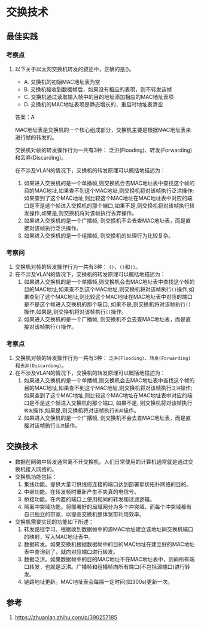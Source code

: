 # 交换技术

## 最佳实践

### 考察点

1. 以下关于以太网交换机转发的叙述中，正确的是()。
    - A. 交换机的初始MAC地址表为空
    - B. 交换机接收到数据帧后，如果没有相应的表项，则不转发该帧
    - C. 交换机通过读取输入帧中的目的地址添加相应的MAC地址表项
    - D. 交换机的MAC地址表项是静态增长的，重启时地址表清空

    答案：A

    MAC地址表是交换机的一个核心组成部分，交换机主要是根据MAC地址表来进行帧的转发的。

    交换机对帧的转发操作行为一共有3种： 泛洪(Flooding)、转发(Forwarding)和丢弃(Discarding)。

    在不涉及VLAN的情况下，交换机的转发原理可以概括地描述为：
    1. 如果进入交换机的是一个单播帧,则交换机会去MAC地址表中查找这个帧的目的MAC地址,如果查不到这个MAC地址,则交换机将对该帧执行泛洪操作;如果查到了这个MAC地址,则比较这个MAC地址在MAC地址表中对应的端口是不是这个帧进入交换机的那个端口,如果不是,则交换机将对该帧执行转发操作,如果是,则交换机将对该帧执行丢弃操作。
    2. 如果进入交换机的是一个广播帧, 则交换机不会去查MAC地址表，而是直接对该帧执行泛洪操作。
    3. 如果进入交换机的是一个组播帧, 则交换机的处理行为比较复杂。


### 考察问

1. 交换机对帧的转发操作行为一共有3种： `()`、`()`和`()`。
2. 在不涉及VLAN的情况下，交换机的转发原理可以概括地描述为：
    1. 如果进入交换机的是一个单播帧,则交换机会去MAC地址表中查找这个帧的目的MAC地址,如果查不到这个MAC地址,则交换机将对该帧执行`()`操作;如果查到了这个MAC地址,则比较这个MAC地址在MAC地址表中对应的端口是不是这个帧进入交换机的那个端口, 如果不是,则交换机将对该帧执行`()`操作,如果是,则交换机将对该帧执行`()`操作。
    2. 如果进入交换机的是一个广播帧, 则交换机不会去查MAC地址表，而是直接对该帧执行`()`操作。

### 考察点

1. 交换机对帧的转发操作行为一共有3种： `泛洪(Flooding)`、`转发(Forwarding)`和`丢弃(Discarding)`。
2. 在不涉及VLAN的情况下，交换机的转发原理可以概括地描述为：
    1. 如果进入交换机的是一个单播帧,则交换机会去MAC地址表中查找这个帧的目的MAC地址,如果查不到这个MAC地址,则交换机将对该帧执行`泛洪`操作;如果查到了这个MAC地址,则比较这个MAC地址在MAC地址表中对应的端口是不是这个帧进入交换机的那个端口, 如果不是, 则交换机将对该帧执行`转发`操作,如果是,则交换机将对该帧执行`丢弃`操作。
    2. 如果进入交换机的是一个广播帧, 则交换机不会去查MAC地址表，而是直接对该帧执行`泛洪`操作。

## 交换技术

- 数据在网络中转发通常离不开交换机。人们日常使用的计算机通常就是通过交换机接入网络的。
- 交换机功能包括：
    1. 集线功能。提供大量可供线缆连接的端口达到部署星状拓扑网络的目的。
    2. 中继功能。在转发帧时重新产生不失真的电信号。
    3. 桥接功能。在内置的端口上使用相同的转发和过滤逻辑。
    4. 隔离冲突域功能。将部署好的局域网分为多个冲突域，而每个冲突域都有自己独立的带宽，以提高交换机整体宽带利用效率。
- 交换机需要实现的功能如下所述：
    1. 转发路径学习。根据收到数据帧中的源MAC地址建立该地址同交换机端口的映射，写入MAC地址表中。
    2. 数据转发。如果交换机根据数据帧中的目的MAC地址在建立好的MAC地址表中查询到了，就向对应端口进行转发。
    3. 数据泛洪。如果数据帧中的目的MAC地址不在MAC地址表中，则向所有端口转发，也就是泛洪。广播帧和组播帧向所有端口(不包括源端口)进行转发。
    4. 链路地址更新。MAC地址表会每隔一定时间(如300s)更新一次。



## 参考

1. <https://zhuanlan.zhihu.com/p/390257185>

